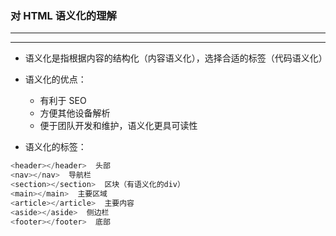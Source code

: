### 对 HTML 语义化的理解

---
---

- 语义化是指根据内容的结构化（内容语义化），选择合适的标签（代码语义化）
- 语义化的优点：
  - 有利于 SEO
  - 方便其他设备解析
  - 便于团队开发和维护，语义化更具可读性

- 语义化的标签：

```js
<header></header>  头部
<nav></nav>  导航栏
<section></section>  区块（有语义化的div）
<main></main>  主要区域
<article></article>  主要内容
<aside></aside>  侧边栏
<footer></footer>  底部
```